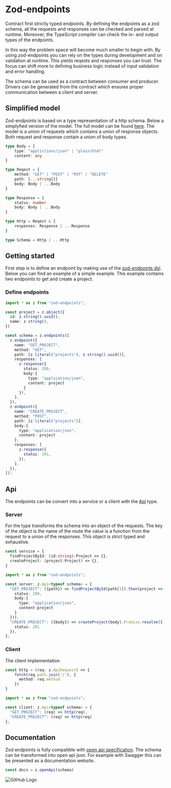 # Zod-endpoints
Contract first strictly typed endpoints. By defining the endpoints as a zod schema, all the requests and responses can be checked and parsed at runtime. Moreover, the TypeScript compiler can check the in- and output types of the endpoints.

In this way the problem space will become much smaller to begin with. By using zod-endpoints you can rely on the types during development and on validation at runtime. This yields reqests and responses you can trust. The focus can shift more to defining business logic instead of input validation and error handling. 

The schema can be used as a contract between consumer and producer. Drivers can be generated from the contract which ensures proper communication between a client and server. 


## Simplified model

Zod-endpoints is based on a type representation of a http schema.  Below a simplyfied version of the model. The full model can be found [here](src/model.ts). The model is a union of requests which contains a union of response objects. Both request and response contain a union of body types.

````ts
type Body = {
    type: "applictions/json" | "plain/html"
    content: any
}

type Reqest = {
    method: "GET" | "POST" | "PUT" | "DELETE"
    path: [...string[]]
    body: Body | ...Body
}

type Response = {
    status: number
    body: Body | ...Body
}

type Http = Reqest & {
    responses: Response | ...Response
}

type Schema = Http | ...Http
````

## Getting started
First step is to define an endpoint by making use of the [zod-endpoints dsl](src/dsl.ts). Below you can find an example of a simple example. This example contains two endpoints to get and create a project.

### Define endpoints
````ts
import * as z from "zod-endpoints";

const project = z.object({
  id: z.string().uuid(),
  name: z.string(),
})

const schema = z.endpoints([
  z.endpoint({
    name: "GET_PROJECT",
    method: "GET",
    path: [z.literal("projects"), z.string().uuid()],
    responses: [
      z.response({
        status: 200,
        body:{
          type: "application/json",
          content: project
        }       
      }),
    ],
  }),
  z.endpoint({
    name: "CREATE_PROJECT",
    method: "POST",
    path: [z.literal("projects")],
    body:{
      type: "application/json",
      content: project
    },
    responses: [
      z.response({
        status: 201,  
      }),
    ],
  }),
]);
````

## Api
The endpoints can be convert into a service or a client with the [Api](src/api.ts) type. 

### Server
For the  type transforms the schema into an object of the requests. The key of the object is the name of the route the value is a function from the request to a union of the responses. This object is strict typed and exhaustive.

```ts
const service = {
  findProjectById: (id:string):Project => {},
  createProject: (project:Project) => {},
}
````

```ts
import * as z from "zod-endpoints";

const server: z.Api<typeof schema> = {
  "GET_PROJECT": ({path}) => findProjectById(path[1]).then(project => ({ 
    status: 200, 
    body:{
      type: "application/json", 
      content:project
    }
  })),
  "CREATE_PROJECT": ({body}) => createProject(body).Promise.resolve({ 
    status: 201 
  }),
};
```

### Client
The client implementation

```ts
const http = (req: z.ApiRequest) => {
    fetch(req.path.join('/'), {
      method: req.method
    })
}
````

```ts
import * as z from "zod-endpoints";

const client: z.Api<typeof schema> = {
  "GET_PROJECT": (req) => http(req),
  "CREATE_PROJECT": (req) => http(req)
};
```

## Documentation
Zod endpoints is fully compatible with [open api specification](https://www.openapis.org/). The schema can be transformed into open api json. For example with Swagger this can be presented as a documentation website.

```ts
const docs = z.openApi(schema)
````
![GitHub Logo](images/pets_swagger.png)

